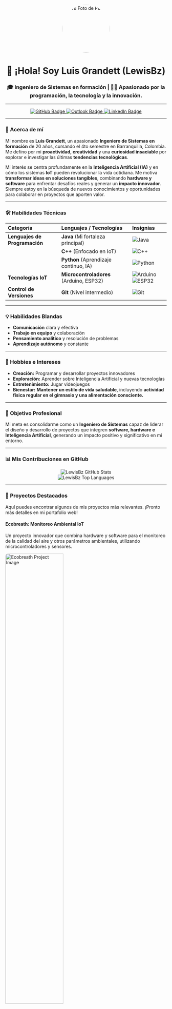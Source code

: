 <div align="center">
  <img src="URL_DE_TU_IMAGEN_DE_PERFIL_O_GIF_AQUI" alt="Tu Foto de Perfil" style="border-radius:50%; width:150px; height:150px;">
  
  <h1>👋 ¡Hola! Soy Luis Grandett (LewisBz)</h1>
  <h3>🎓 Ingeniero de Sistemas en formación | 👨‍💻 Apasionado por la programación, la tecnología y la innovación.</h3>
</div>

---

<div align="center">
  <a href="https://github.com/LewisBz">
    <img src="https://img.shields.io/badge/-LewisBz-20232A?style=for-the-badge&logo=github&logoColor=white" alt="GitHub Badge">
  </a>
  <a href="mailto:tu.correo@outlook.com"> <img src="https://img.shields.io/badge/-Contáctame-0078D4?style=for-the-badge&logo=microsoft-outlook&logoColor=white" alt="Outlook Badge">
  </a>
  <a href="https://www.linkedin.com/in/tu-usuario-de-linkedin"> <img src="https://img.shields.io/badge/-LinkedIn-0A66C2?style=for-the-badge&logo=linkedin&logoColor=white" alt="LinkedIn Badge">
  </a>
  </div>

---

### 🚀 Acerca de mí

Mi nombre es **Luis Grandett**, un apasionado **Ingeniero de Sistemas en formación** de 20 años, cursando el 4to semestre en Barranquilla, Colombia. Me defino por mi **proactividad, creatividad** y una **curiosidad insaciable** por explorar e investigar las últimas **tendencias tecnológicas**.

Mi interés se centra profundamente en la **Inteligencia Artificial (IA)** y en cómo los sistemas **IoT** pueden revolucionar la vida cotidiana. Me motiva **transformar ideas en soluciones tangibles**, combinando **hardware y software** para enfrentar desafíos reales y generar un **impacto innovador**. Siempre estoy en la búsqueda de nuevos conocimientos y oportunidades para colaborar en proyectos que aporten valor.

---

### 🛠️ Habilidades Técnicas

| Categoría | Lenguajes / Tecnologías | Insignias |
| :-------- | :---------------------- | :--------------------------------------------------------------------------------------------------------------------------------------------------------------------------------------------------------------------------------------------------------------------------------------------------------------------------------------------------------- |
| **Lenguajes de Programación** | **Java** (Mi fortaleza principal) | ![Java](https://img.shields.io/badge/Java-007396?style=for-the-badge&logo=java&logoColor=white) |
| | **C++** (Enfocado en IoT) | ![C++](https://img.shields.io/badge/C%2B%2B-00599C?style=for-the-badge&logo=c%2B%2B&logoColor=white) |
| | **Python** (Aprendizaje continuo, IA) | ![Python](https://img.shields.io/badge/Python-3776AB?style=for-the-badge&logo=python&logoColor=white) |
| **Tecnologías IoT** | **Microcontroladores** (Arduino, ESP32) | ![Arduino](https://img.shields.io/badge/Arduino-00979D?style=for-the-badge&logo=arduino&logoColor=white) ![ESP32](https://img.shields.io/badge/ESP32-E73527?style=for-the-badge&logo=espressif&logoColor=white) |
| **Control de Versiones** | **Git** (Nivel intermedio) | ![Git](https://img.shields.io/badge/Git-F05032?style=for-the-badge&logo=git&logoColor=white) |

---

### 💡 Habilidades Blandas

* **Comunicación** clara y efectiva
* **Trabajo en equipo** y colaboración
* **Pensamiento analítico** y resolución de problemas
* **Aprendizaje autónomo** y constante

---

### 🎨 Hobbies e Intereses

* **Creación:** Programar y desarrollar proyectos innovadores
* **Exploración:** Aprender sobre Inteligencia Artificial y nuevas tecnologías
* **Entretenimiento:** Jugar videojuegos
* **Bienestar:** **Mantener un estilo de vida saludable**, incluyendo **actividad física regular en el gimnasio y una alimentación consciente.**

---

### 🎯 Objetivo Profesional

Mi meta es consolidarme como un **Ingeniero de Sistemas** capaz de liderar el diseño y desarrollo de proyectos que integren **software, hardware e Inteligencia Artificial**, generando un impacto positivo y significativo en mi entorno.

---

### 📊 Mis Contribuciones en GitHub

<p align="center">
  <img src="https://github-readme-stats.vercel.app/api?username=LewisBz&show_icons=true&theme=radical&hide_border=true&count_private=true" alt="LewisBz GitHub Stats">
  <br>
  <img src="https://github-readme-stats.vercel.app/api/top-langs/?username=LewisBz&layout=compact&theme=radical&hide_border=true" alt="LewisBz Top Languages">
</p>

---

### 🌟 Proyectos Destacados

Aquí puedes encontrar algunos de mis proyectos más relevantes. ¡Pronto más detalles en mi portafolio web!

#### **Ecobreath: Monitoreo Ambiental IoT**
Un proyecto innovador que combina hardware y software para el monitoreo de la calidad del aire y otros parámetros ambientales, utilizando microcontroladores y sensores.

<a href="https://github.com/LewisBz/Ecobreath"> <img src="URL_IMAGEN_ECOBREATH_AQUI" alt="Ecobreath Project Image" style="height: 60%; width:60%; border-radius: 8px;"> </a>
<br>
[![GitHub Stars](https://img.shields.io/github/stars/LewisBz/Ecobreath?style=social&label=Ver%20en%20GitHub)](https://github.com/LewisBz/Ecobreath) ---

### 🌐 Mi Portafolio Web (Próximamente)

Estoy construyendo mi sitio web personal para ofrecer una inmersión más profunda en mis proyectos, habilidades y la visión detrás de ellos.

¡Mantente atento para explorar mi **portafolio online**!

---

### 📞 Contacto

Siempre abierto a colaborar y aprender. ¡No dudes en contactarme!

<div align="center">
  <a href="mailto:tu.correo@outlook.com"> <img src="https://img.shields.io/badge/Email-tu.correo@outlook.com-0078D4?style=for-the-badge&logo=microsoft-outlook&logoColor=white&labelColor=101010" alt="Email Badge">
  </a>
  <br>
  <a href="https://www.linkedin.com/in/tu-usuario-de-linkedin"> <img src="https://img.shields.io/badge/LinkedIn-Luis_Grandett-0A66C2?style=for-the-badge&logo=linkedin&logoColor=white&labelColor=101010" alt="LinkedIn Badge">
  </a>
  </div>
| :-------- | :---------------------- | :--------------------------------------------------------------------------------------------------------------------------------------------------------------------------------------------------------------------------------------------------------------------------------------------------------------------------------------------------------- |
| **Lenguajes de Programación** | **Java** (Mi fortaleza principal) | ![Java](https://img.shields.io/badge/Java-007396?style=for-the-badge&logo=java&logoColor=white) |
| | **C++** (Enfocado en IoT) | ![C++](https://img.shields.io/badge/C%2B%2B-00599C?style=for-the-badge&logo=c%2B%2B&logoColor=white) |
| | **Python** (Aprendizaje continuo, IA) | ![Python](https://img.shields.io/badge/Python-3776AB?style=for-the-badge&logo=python&logoColor=white) |
| **Tecnologías IoT** | **Microcontroladores** (Arduino, ESP32) | ![Arduino](https://img.shields.io/badge/Arduino-00979D?style=for-the-badge&logo=arduino&logoColor=white) ![ESP32](https://img.shields.io/badge/ESP32-E73527?style=for-the-badge&logo=espressif&logoColor=white) |
| **Control de Versiones** | **Git** (Nivel intermedio) | ![Git](https://img.shields.io/badge/Git-F05032?style=for-the-badge&logo=git&logoColor=white) |

---

### 💡 Habilidades Blandas

* **Comunicación** clara y efectiva
* **Trabajo en equipo** y colaboración
* **Pensamiento analítico** y resolución de problemas
* **Aprendizaje autónomo** y constante

---

### 🎨 Hobbies e Intereses

* **Creación:** Programar y desarrollar proyectos innovadores
* **Exploración:** Aprender sobre Inteligencia Artificial y nuevas tecnologías
* **Entretenimiento:** Jugar videojuegos
* **Bienestar:** Mantener un estilo de vida saludable, incluyendo actividad física regular en el gimnasio y una alimentación consciente.

---

### 🎯 Objetivo Profesional

Mi meta es consolidarme como un **Ingeniero de Sistemas** capaz de liderar el diseño y desarrollo de proyectos que integren **software, hardware e Inteligencia Artificial**, generando un impacto positivo y significativo en mi entorno.

---

### 📊 Mis Contribuciones en GitHub

<p align="center">
  <img src="https://github-readme-stats.vercel.app/api?username=LewisBz&show_icons=true&theme=radical&hide_border=true&count_private=true" alt="LewisBz GitHub Stats">
  <br>
  <img src="https://github-readme-stats.vercel.app/api/top-langs/?username=LewisBz&layout=compact&theme=radical&hide_border=true" alt="LewisBz Top Languages">
</p>

---

### 🌐 Mi Portafolio Web (Próximamente)

Estoy construyendo mi sitio web personal para ofrecer una inmersión más profunda en mis proyectos, habilidades y la visión detrás de ellos.

¡Mantente atento para explorar mi **portafolio online**!

---
